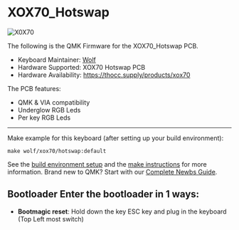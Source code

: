 # XOX70_Hotswap

![X0X70](https://i.imgur.com/OSW2c6L.png)

The following is the QMK Firmware for the XOX70_Hotswap PCB.

* Keyboard Maintainer: [Wolf](https://github.com/ToastyStoemp)
* Hardware Supported: XOX70 Hotswap PCB
* Hardware Availability: https://thocc.supply/products/xox70

The PCB features:
* QMK & VIA compatibility
* Underglow RGB Leds
* Per key RGB Leds

---

Make example for this keyboard (after setting up your build environment):

	make wolf/xox70/hotswap:default

See the [build environment setup](https://docs.qmk.fm/#/getting_started_build_tools) and the [make instructions](https://docs.qmk.fm/#/getting_started_make_guide) for more information. Brand new to QMK? Start with our [Complete Newbs Guide](https://docs.qmk.fm/#/newbs).

## Bootloader Enter the bootloader in 1 ways: 
* **Bootmagic reset**: Hold down the key ESC key and plug in the keyboard (Top Left most switch)
